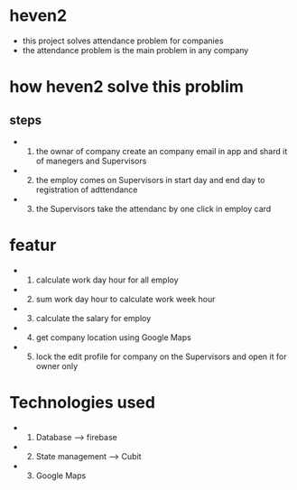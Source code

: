 # heven2

* this project solves  attendance problem for companies 
* the attendance problem is the main problem in any company 

# how heven2 solve this problim 

## steps 

* 1. the ownar of company create an company email in app and shard it of manegers and Supervisors
* 2. the employ comes on Supervisors in start day and end day to registration of adttendance
* 3. the Supervisors take the attendanc by one click in employ card

# featur
* 1. calculate work day hour for all employ
* 2. sum work day hour to calculate work week hour
* 3. calculate the salary for employ
* 4. get company location using Google Maps
* 5. lock the edit profile for company on the Supervisors and open it for owner only

# Technologies used 

* 1. Database  --> firebase
* 2. State management  --> Cubit
* 3. Google Maps

